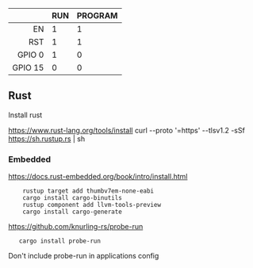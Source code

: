 
|         | RUN | PROGRAM |
|--------:|-----|---------|
|      EN |  1  |   1     |
|     RST |  1  |   1     |
| GPIO 0  |  1  |   0     |
| GPIO 15 |  0  |   0     |

## Rust
Install rust

https://www.rust-lang.org/tools/install
        curl --proto '=https' --tlsv1.2 -sSf https://sh.rustup.rs | sh

### Embedded
https://docs.rust-embedded.org/book/intro/install.html


        rustup target add thumbv7em-none-eabi
        cargo install cargo-binutils
        rustup component add llvm-tools-preview
        cargo install cargo-generate

https://github.com/knurling-rs/probe-run


       cargo install probe-run

Don't include probe-run in applications config
